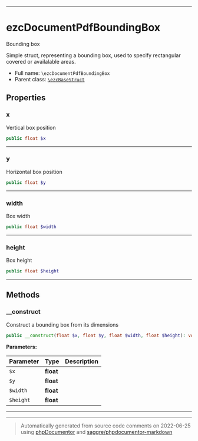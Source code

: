 ***

# ezcDocumentPdfBoundingBox

Bounding box

Simple struct, representing a bounding box, used to specify rectangular
covered or availalable areas.

* Full name: `\ezcDocumentPdfBoundingBox`
* Parent class: [`\ezcBaseStruct`](./ezcBaseStruct.md)



## Properties


### x

Vertical box position

```php
public float $x
```






***

### y

Horizontal box position

```php
public float $y
```






***

### width

Box width

```php
public float $width
```






***

### height

Box height

```php
public float $height
```






***

## Methods


### __construct

Construct a bounding box from its dimensions

```php
public __construct(float $x, float $y, float $width, float $height): void
```








**Parameters:**

| Parameter | Type | Description |
|-----------|------|-------------|
| `$x` | **float** |  |
| `$y` | **float** |  |
| `$width` | **float** |  |
| `$height` | **float** |  |




***


***
> Automatically generated from source code comments on 2022-06-25 using [phpDocumentor](http://www.phpdoc.org/) and [saggre/phpdocumentor-markdown](https://github.com/Saggre/phpDocumentor-markdown)
